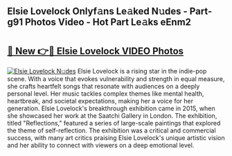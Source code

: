 ## Elsie Lovelock Onlyf𝚊ns Le𝚊ked N𝚞des - Part-g91 Photos Video - Hot Part Le𝚊ks eEnm2

# <h2><a href="http://ac15493.deff.icu/?id=Elsie+Lovelock">🔗 New 👉🔴 Elsie Lovelock VIDEO Photos</a></h2>

[![Elsie Lovelock N𝚞des](https://i.imgur.com/rIISA9y.gif)](http://ac15493.deff.icu/?id=Elsie+Lovelock)
Elsie Lovelock is a rising star in the indie-pop scene. With a voice that evokes vulnerability and strength in equal measure, she crafts heartfelt songs that resonate with audiences on a deeply personal level. Her music tackles complex themes like mental health, heartbreak, and societal expectations, making her a voice for her generation. Elsie Lovelock's breakthrough exhibition came in 2015, when she showcased her work at the Saatchi Gallery in London. The exhibition, titled "Reflections," featured a series of large-scale paintings that explored the theme of self-reflection. The exhibition was a critical and commercial success, with many art critics praising Elsie Lovelock's unique artistic vision and her ability to connect with viewers on a deep emotional level.
